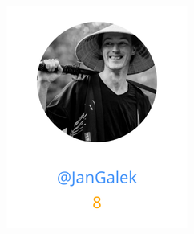 
<div>
<span>
  <a href="https://github.com/JanGalek"><img src="https://raw.githubusercontent.com/gouef/permission/refs/heads/contributors-svg/.github/contributors/JanGalek.svg" alt="JanGalek" /></a>
</span>
</div>

